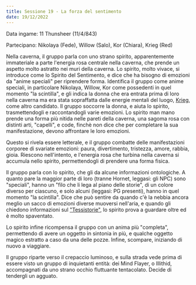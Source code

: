 ```yaml
---
title: Sessione 19 - La forza del sentimento
date: 19/12/2022
---
```

Data ingame: 11 Thunsheer (11/4/843)

Partecipano: Nikolaya (Fede), Willow (Salo), Kor (Chiara), Krieg (Red)

Nella caverna, il gruppo parla con uno strano spirito, apparentemente immateriale a parte l'energia rosa centrale nella caverna, che prende un aspetto molto astratto nei muri della caverna. Lo spirito, molto vivace, si introduce come lo Spirito del Sentimento, e dice che ha bisogno di emozioni da "anime speciali" per riprendere forma. Identifica il gruppo come anime speciali, in particolare Nikolaya, Willow, Kor come possedenti in quel momento "la scintilla", e gli indica la donna che era entrata prima di loro nella caverna ma era stata sopraffatta dalle energie mentali del luogo, [Krieg]({{site.baseurl}}/xho/pg#krieg), come altro candidato. Il gruppo soccorre la donna, e aiuta lo spirito, trasmettendogli e raccontandogli varie emozioni. Lo spirito man mano prende una forma più nitida nelle pareti della caverna, una sagoma rosa con distinti arti, "capelli", e code, finchè non dice che per completare la sua manifestazione, devono affrontare le loro emozioni.

Questo si rivela essere letterale, e il gruppo combatte delle manifestazioni corporee di svariate emozioni: paura, divertimento, tristezza, amore, rabbia, gioia. Riescono nell'intento, e l'energia rosa che turbina nella caverna si accumula nello spirito, permettendogli di prendere una forma fisica.

Il gruppo parla con lo spirito, che gli da alcune informazioni ontologiche. A quanto pare la maggior parte di loro (tranne Hornet, leggasi: gli NPC) sono "speciali", hanno un "filo che li lega al piano delle storie", di un colore diverso per ciascuno, e solo alcuni (leggasi: PG presenti), hanno in quel momento "la scintilla". Dice che può sentire da quando c'è la nebbia ancora meglio un sacco di emozioni diverse muoversi nell'aria, e quando gli chiedono informazioni sul ["Tessistorie"]({{site.baseurl}}/xho/npc/fog#colui-che-vede), lo spirito prova a guardare oltre ed è molto spaventato. 

Lo spirito infine ricompensa il gruppo con un anima più "completa", permettendo di avere un oggetto in sintonia in più, e qualche oggetto magico estratto a caso da una delle pozze. Infine, scompare, iniziando di nuovo a viaggiare.

Il gruppo riparte verso il crepaccio luminoso, e sulla strada vede prima di essere visto un gruppo di inquietanti entità: dei Mind Flayer, o Illithid, accompagnati da uno strano occhio fluttuante tentacolato. Decide di tendergli un agguato.